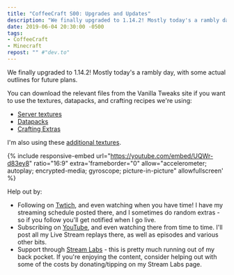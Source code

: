 ```yaml
---
title: "CoffeeCraft S00: Upgrades and Updates"
description: "We finally upgraded to 1.14.2! Mostly today's a rambly day, with some actual outlines for future plans."
date: 2019-06-04 20:30:00 -0500
tags:
- CoffeeCraft
- Minecraft
repost: "" #"dev.to"
---
```


We finally upgraded to 1.14.2! Mostly today's a rambly day, with some actual outlines for future plans.

You can download the relevant files from the Vanilla Tweaks site if you want to use the textures, datapacks, and crafting recipes we're using:
 - [Server textures](https://vanillatweaks.net/share#eTitrj)
 - [Datapacks](https://vanillatweaks.net/share#pdHb1E)
 - [Crafting Extras](https://vanillatweaks.net/share#6j5spi)

I'm also using these [additional textures](https://vanillatweaks.net/share#Kobo6m).
<!--more-->

{% include responsive-embed url="https://youtube.com/embed/UQWr-d83ey8" ratio="16:9" extra='frameborder="0" allow="accelerometer; autoplay; encrypted-media; gyroscope; picture-in-picture" allowfullscreen' %}

Help out by:
 * Following on [Twtich](https://twitch.tv/AnonJr_Live), and even watching when you have time! I have my streaming schedule posted there, and I sometimes do random extras - so if you follow you'll get notified when I go live.
 * Subscribing on [YouTube](http://www.youtube.com/channel/UCXafqhKHbkSUIrq0LAuu0tw), and even watching there from time to time. I'll post all my Live Stream replays there, as well as episodes and various other bits.
 * Support through [Stream Labs](https://streamlabs.com/anonjr_live) - this is pretty much running out of my back pocket. If you're enjoying the content, consider helping out with some of the costs by donating/tipping on my Stream Labs page.